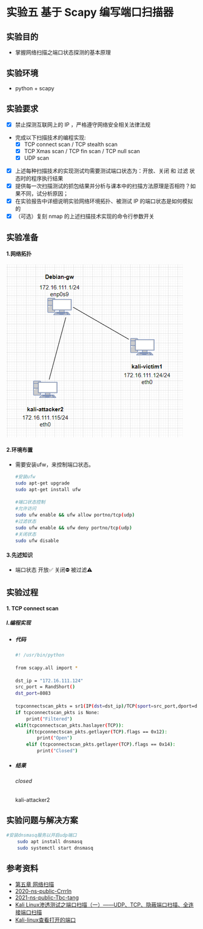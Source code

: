 # 实验五 基于 Scapy 编写端口扫描器
## 实验目的
- 掌握网络扫描之端口状态探测的基本原理
## 实验环境
- python + scapy
## 实验要求
- [x] 禁止探测互联网上的 IP ，严格遵守网络安全相关法律法规
- 完成以下扫描技术的编程实现:
    - [x] TCP connect scan / TCP stealth scan
    - [x] TCP Xmas scan / TCP fin scan / TCP null scan
    - [x] UDP scan
- [x] 上述每种扫描技术的实现测试均需要测试端口状态为：开放、关闭 和 过滤 状态时的程序执行结果
- [x] 提供每一次扫描测试的抓包结果并分析与课本中的扫描方法原理是否相符？如果不同，试分析原因；
- [x] 在实验报告中详细说明实验网络环境拓扑、被测试 IP 的端口状态是如何模拟的
- [x] （可选）复刻 nmap 的上述扫描技术实现的命令行参数开关

## 实验准备
#### 1.网络拓扑
![2](img5/cisco.png)
#### 2.环境布置
- 需要安装ufw，来控制端口状态。
    ```bash
    #安装ufw
    sudo apt-get upgrade
    sudo apt-get install ufw

    #端口状态控制
    #允许访问
    sudo ufw enable && ufw allow portno/tcp(udp)
    #过滤状态
    sudo ufw enable && ufw deny portno/tcp(udp)
    #关闭状态
    sudo ufw disable
    ```
#### 3.先述知识
- 端口状态
    开放✅
    关闭⛔
    被过滤⚠

## 实验过程
#### 1. TCP connect scan
##### I.编程实现
- ##### 代码
    ```bash
    #! /usr/bin/python

    from scapy.all import *

    dst_ip = "172.16.111.124"
    src_port = RandShort()
    dst_port=8083

    tcpconnectscan_pkts = sr1(IP(dst=dst_ip)/TCP(sport=src_port,dport=dst_port,flags="S"),timeout=10)
    if tcpconnectscan_pkts is None:
        print("Filtered")
    elif(tcpconnectscan_pkts.haslayer(TCP)):
        if(tcpconnectscan_pkts.getlayer(TCP).flags == 0x12):
            print("Open")
        elif (tcpconnectscan_pkts.getlayer(TCP).flags == 0x14):
            print("Closed")
    ```
- ##### 结果
    ###### closed
    kali-attacker2
    

## 实验问题与解决方案
```bash
#安装dnsmasq服务以开启udp端口
    sudo apt install dnsmasq
    sudo systemctl start dnsmasq
```
## 参考资料
- [第五章 网络扫描](https://c4pr1c3.github.io/cuc-ns/chap0x05/main.html)
- [2020-ns-public-Crrrln](https://github.com/CUCCS/2020-ns-public-Crrrln/blob/chap0x05/chap0x05/exp5.md)
- [2021-ns-public-Tbc-tang](https://github.com/CUCCS/2021-ns-public-Tbc-tang/blob/chap0x05/0x05.md)
- [Kali Linux渗透测试之端口扫描（一）——UDP、TCP、隐蔽端口扫描、全连接端口扫描](https://blog.csdn.net/qq_38684504/article/details/89298654)
- [Kali-linux查看打开的端口](https://www.cnblogs.com/student-programmer/p/6727732.html)
